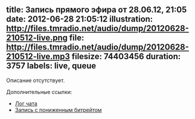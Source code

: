 title: Запись прямого эфира от 28.06.12, 21:05
date: 2012-06-28 21:05:12
illustration: http://files.tmradio.net/audio/dump/20120628-210512-live.png
file: http://files.tmradio.net/audio/dump/20120628-210512-live.mp3
filesize: 74403456
duration: 3757
labels: live, queue
---
Описание отсутствует.

Дополнительные ссылки:

- [Лог чата](http://files.tmradio.net/audio/dump/20120628-210512-live.log)
- [Запись с пониженным битрейтом](http://files.tmradio.net/audio/dump/20120628-210512-live-lofi.ogg)
